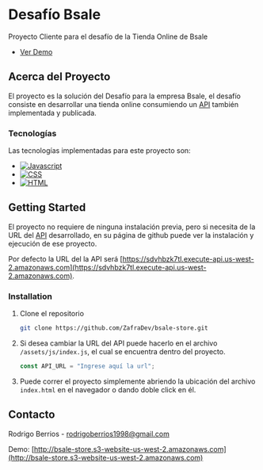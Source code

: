 # Desafío Bsale

Proyecto Cliente para el desafío de la Tienda Online de Bsale

* [Ver Demo](http://bsale-store.s3-website-us-west-2.amazonaws.com)

## Acerca del Proyecto
El proyecto es la solución del Desafío para la empresa Bsale, el desafío consiste en desarrollar una tienda online consumiendo un [API](https://github.com/ZafraDev/bsale-store-api) también implementada y publicada.

### Tecnologías

Las tecnologías implementadas para este proyecto son: 
* [![Javascript][Javascript-logo]][Javascript-url]
* [![CSS][css-logo]][css-url]
* [![HTML][html-logo]][html-url]

## Getting Started

El proyecto no requiere de ninguna instalación previa, pero si necesita de la URL del [API](https://github.com/ZafraDev/bsale-store-api) desarrollado, en su página de github puede ver la instalación y ejecución de ese proyecto.

Por defecto la URL del la API será [https://sdvhbzk7tl.execute-api.us-west-2.amazonaws.com](https://sdvhbzk7tl.execute-api.us-west-2.amazonaws.com).

### Installation

1. Clone el repositorio
   ```sh
   git clone https://github.com/ZafraDev/bsale-store.git
   ```
2. Si desea cambiar la URL del API puede hacerlo en el archivo `/assets/js/index.js`, el cual se encuentra dentro del proyecto.
   ```javascript
   const API_URL = "Ingrese aquí la url";
   ```
3. Puede correr el proyecto simplemente abriendo la ubicación del archivo `index.html` en el navegador o dando doble click en él.

## Contacto

Rodrigo Berrios - rodrigoberrios1998@gmail.com

Demo: [http://bsale-store.s3-website-us-west-2.amazonaws.com](http://bsale-store.s3-website-us-west-2.amazonaws.com)

[Javascript-logo]: https://img.shields.io/badge/javascript-F0DB4F?style=for-the-badge&logo=javascript&logoColor=black
[Javascript-url]: https://javascript.com/
[css-logo]: https://img.shields.io/badge/CSS3-2965f1?style=for-the-badge&logo=css3&logoColor=white
[css-url]: https://developer.mozilla.org/en-US/docs/Web/CSS
[html-logo]: https://img.shields.io/badge/html5-e34c26?style=for-the-badge&logo=html5&logoColor=white
[html-url]: https://developer.mozilla.org/en-US/docs/Glossary/HTML5